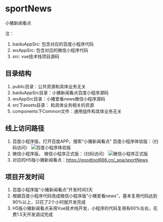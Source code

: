 # sportNews
小猪新闻看点

注：
1. baiduAppSrc: 包含对应的百度小程序代码
2. wxAppSrc: 包含对应的微信小程序代码
3. src: vue技术栈项目源码

## 目录结构
   1. public目录：公共资源和具体业务无关
   2. baiduAppSrc目录：小猪新闻看点百度小程序源码
   3. wxAppSrc目录：小猪爱看news微信小程序源码
   4. src下assets目录： 和具体业务相关的资源
   5. components下Common文件：通用组件和具体业务无关

## 线上访问路径
  1. 百度小程序版，打开百度APP，搜索“小猪新闻看点”
     百度小程序体验版：（扫码访问）
     ![百度小程序体验版](https://goodtool666.cn/_spa/baiduApp.png "百度小程序体验版")
  2. 微信小程序版，
     微信小程序正式版：（扫码访问）
     ![微信小程序正式版](https://goodtool666.cn/_spa/wxappCode.png "微信小程序正式版")
  3. 对应的H5版小猪新闻看点：https://goodtool666.cn/_spa/sportNews

## 项目开发时间
  1. 百度小程序版“小猪新闻看点”开发时间3天
  2. 根据百度小程序代码改成微信小程序版“小猪爱看news”，基本复用代码达到90%以上，只花了2个小时就开发完成
  3. H5版小猪新闻看点采用Vue技术栈开发，小程序的代码复用有60%左右，花费1.5天开发调试完成